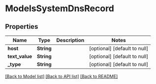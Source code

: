 # ModelsSystemDnsRecord

## Properties
Name | Type | Description | Notes
------------ | ------------- | ------------- | -------------
**host** | **String** |  | [optional] [default to null]
**text_value** | **String** |  | [optional] [default to null]
**_type** | **String** |  | [optional] [default to null]

[[Back to Model list]](../README.md#documentation-for-models) [[Back to API list]](../README.md#documentation-for-api-endpoints) [[Back to README]](../README.md)


